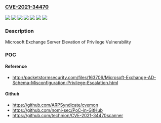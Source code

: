 ### [CVE-2021-34470](https://cve.mitre.org/cgi-bin/cvename.cgi?name=CVE-2021-34470)
![](https://img.shields.io/static/v1?label=Product&message=Microsoft%20Exchange%20Server%202013%20Cumulative%20Update%2023&color=blue)
![](https://img.shields.io/static/v1?label=Product&message=Microsoft%20Exchange%20Server%202016%20Cumulative%20Update%2021&color=blue)
![](https://img.shields.io/static/v1?label=Product&message=Microsoft%20Exchange%20Server%202019%20Cumulative%20Update%2010&color=blue)
![](https://img.shields.io/static/v1?label=Version&message=15.00.0%3C%2015.00.1497.023%20&color=brighgreen)
![](https://img.shields.io/static/v1?label=Version&message=15.01.0%3C%2015.01.2308.008%20&color=brighgreen)
![](https://img.shields.io/static/v1?label=Version&message=15.02.0%3C%2015.02.0922.007%20&color=brighgreen)
![](https://img.shields.io/static/v1?label=Vulnerability&message=Elevation%20of%20Privilege&color=brighgreen)

### Description

Microsoft Exchange Server Elevation of Privilege Vulnerability

### POC

#### Reference
- http://packetstormsecurity.com/files/163706/Microsoft-Exchange-AD-Schema-Misconfiguration-Privilege-Escalation.html

#### Github
- https://github.com/ARPSyndicate/cvemon
- https://github.com/nomi-sec/PoC-in-GitHub
- https://github.com/technion/CVE-2021-34470scanner

